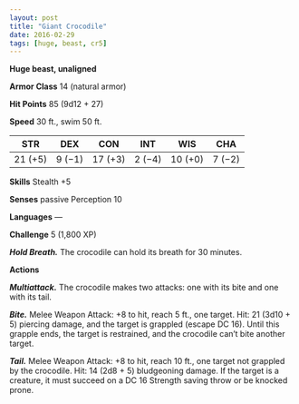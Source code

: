 ```yaml
---
layout: post
title: "Giant Crocodile"
date: 2016-02-29
tags: [huge, beast, cr5]
---
```


**Huge beast, unaligned**

**Armor Class** 14 (natural armor)

**Hit Points** 85 (9d12 + 27)

**Speed** 30 ft., swim 50 ft.

|   STR   |   DEX   |   CON   |   INT   |   WIS   |   CHA   |
|:-----:|:-----:|:-----:|:-----:|:-----:|:-----:|
| 21 (+5) | 9 (−1) | 17 (+3) | 2 (−4) | 10 (+0) | 7 (−2) |

**Skills** Stealth +5 

**Senses** passive Perception 10 

**Languages** — 

**Challenge** 5 (1,800 XP)

***Hold Breath.*** The crocodile can hold its breath for 30 minutes. 

**Actions** 

***Multiattack.*** The crocodile makes two attacks: one with its bite and one with its tail. 

***Bite.*** Melee Weapon Attack: +8 to hit, reach 5 ft., one target. Hit: 21 (3d10 + 5) piercing damage, and the target is grappled (escape DC 16). Until this grapple ends, the target is restrained, and the crocodile can’t bite another target. 

***Tail.*** Melee Weapon Attack: +8 to hit, reach 10 ft., one target not grappled by the crocodile. Hit: 14 (2d8 + 5) bludgeoning damage. If the target is a creature, it must succeed on a DC 16 Strength saving throw or be knocked prone.
